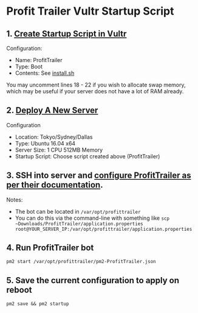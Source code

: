 # Profit Trailer Vultr Startup Script

## 1. [Create Startup Script in Vultr](https://my.vultr.com/startup/manage/?SCRIPTID=new)

Configuration:
- Name: ProfitTrailer
- Type: Boot
- Contents: See [install.sh](https://raw.githubusercontent.com/ryzr/profittrailer-vultr/master/install.sh)

You may uncomment lines 18 - 22 if you wish to allocate swap memory, which may be useful if your server does not have a lot of RAM already.

## 2. [Deploy A New Server](https://my.vultr.com/deploy/)

Configuration
- Location: Tokyo/Sydney/Dallas
- Type: Ubuntu 16.04 x64
- Server Size: 1 CPU 512MB Memory
- Startup Script: Choose script created above (ProfitTrailer)

## 3. SSH into server and [configure ProfitTrailer as per their documentation](https://wiki.profittrailer.com/doku.php?id=instructions#create_an_exchange_account_get_your_api_keys).

Notes:
- The bot can be located in `/var/opt/profittrailer`
- You can do this via the command-line with something like `scp ~Downloads/ProfitTrailer/application.properties root@YOUR_SERVER_IP:/var/opt/profittrailer/application.properties`

## 4. Run ProfitTrailer bot

`pm2 start /var/opt/profittrailer/pm2-ProfitTrailer.json`

## 5. Save the current configuration to apply on reboot

`pm2 save && pm2 startup`

